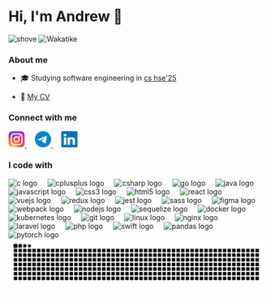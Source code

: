 <h1 align="left">Hi, I'm Andrew 👋</h1>

<div>
  <p align="left"> <img src="https://komarev.com/ghpvc/?username=shove&label=Profile%20views&color=0e75b6&style=flat" alt="shove" /> 
   <img src="https://wakatime.com/badge/user/ea76aeb9-e98d-4b24-9eb2-29cea1ad8b72.svg" alt="Wakatike" /> </p>
</div>

<h3 align="left">About me</h3>

- <div>
  🎓 Studying software engineering in <a href="https://cs.hse.ru" target="_blank">cs hse'25</a>
</div>

- <div>
  📄 <a href="https://shbov.ru" target="_blank">My CV</a>
</div>

<h3 align="left">Connect with me</h3>
<div align="left">
    <a href="https://instagram.com/shbovv" target="_blank">
        <img src="https://raw.githubusercontent.com/CLorant/readme-social-icons/refs/heads/main/small/filled/instagram.svg" width="32" height="32" alt="instagram logo"  />
    </a>
  <img width="12" />
    <a href="https://t.me/shbov" target="_blank">
        <img src="https://raw.githubusercontent.com/CLorant/readme-social-icons/refs/heads/main/small/colored/telegram.svg" width="32" height="32" alt="telegram logo"  />
    </a>
  <img width="12" />
    <a href="https://www.linkedin.com/in/shbov" target="_blank">
        <img src="https://raw.githubusercontent.com/CLorant/readme-social-icons/refs/heads/main/small/colored/linkedin.svg" width="32" height="32" alt="gmail logo"  />
    </a>
</div>


<h3 align="left">I code with</h3>
<div align="left">
    <img src="https://cdn.jsdelivr.net/gh/devicons/devicon/icons/c/c-original.svg" height="40" alt="c logo"  />
    <img width="12" />
    <img src="https://cdn.jsdelivr.net/gh/devicons/devicon/icons/cplusplus/cplusplus-original.svg" height="40" alt="cplusplus logo"  />
    <img width="12" />
    <img src="https://cdn.jsdelivr.net/gh/devicons/devicon/icons/csharp/csharp-original.svg" height="40" alt="csharp logo"  />
    <img width="12" />
    <img src="https://cdn.jsdelivr.net/gh/devicons/devicon/icons/go/go-original.svg" height="40" alt="go logo"  />
    <img width="12" />
    <img src="https://cdn.jsdelivr.net/gh/devicons/devicon/icons/java/java-original.svg" height="40" alt="java logo"  />
    <img width="12" />
    <img src="https://cdn.jsdelivr.net/gh/devicons/devicon/icons/javascript/javascript-original.svg" height="40" alt="javascript logo"  />
    <img width="12" />
    <img src="https://cdn.jsdelivr.net/gh/devicons/devicon/icons/css3/css3-original.svg" height="40" alt="css3 logo"  />
    <img width="12" />
    <img src="https://cdn.jsdelivr.net/gh/devicons/devicon/icons/html5/html5-original.svg" height="40" alt="html5 logo"  />
    <img width="12" />
    <img src="https://cdn.jsdelivr.net/gh/devicons/devicon/icons/react/react-original.svg" height="40" alt="react logo"  />
    <img width="12" />
    <img src="https://cdn.jsdelivr.net/gh/devicons/devicon/icons/vuejs/vuejs-original.svg" height="40" alt="vuejs logo"  />
    <img width="12" />
    <img src="https://cdn.jsdelivr.net/gh/devicons/devicon/icons/redux/redux-original.svg" height="40" alt="redux logo"  />
    <img width="12" />
    <img src="https://cdn.jsdelivr.net/gh/devicons/devicon/icons/jest/jest-plain.svg" height="40" alt="jest logo"  />
    <img width="12" />
    <img src="https://cdn.jsdelivr.net/gh/devicons/devicon/icons/sass/sass-original.svg" height="40" alt="sass logo"  />
    <img width="12" />
    <img src="https://cdn.jsdelivr.net/gh/devicons/devicon/icons/figma/figma-original.svg" height="40" alt="figma logo"  />
    <img width="12" />
    <img src="https://cdn.jsdelivr.net/gh/devicons/devicon/icons/webpack/webpack-original.svg" height="40" alt="webpack logo"  />
    <img width="12" />
    <img src="https://cdn.jsdelivr.net/gh/devicons/devicon/icons/nodejs/nodejs-original.svg" height="40" alt="nodejs logo"  />
    <img width="12" />
    <img src="https://cdn.jsdelivr.net/gh/devicons/devicon/icons/sequelize/sequelize-original.svg" height="40" alt="sequelize logo"  />
    <img width="12" />
    <img src="https://cdn.jsdelivr.net/gh/devicons/devicon/icons/docker/docker-original.svg" height="40" alt="docker logo"  />
    <img width="12" />
    <img src="https://cdn.jsdelivr.net/gh/devicons/devicon/icons/kubernetes/kubernetes-plain.svg" height="40" alt="kubernetes logo"  />
    <img width="12" />
    <img src="https://cdn.jsdelivr.net/gh/devicons/devicon/icons/git/git-original.svg" height="40" alt="git logo"  />
    <img width="12" />
    <img src="https://cdn.jsdelivr.net/gh/devicons/devicon/icons/linux/linux-original.svg" height="40" alt="linux logo"  />
    <img width="12" />
    <img src="https://cdn.jsdelivr.net/gh/devicons/devicon/icons/nginx/nginx-original.svg" height="40" alt="nginx logo"  />
    <img width="12" />
    <img src="https://cdn.jsdelivr.net/gh/devicons/devicon/icons/laravel/laravel-original.svg" height="40" alt="laravel logo"  />
    <img width="12" />
    <img src="https://cdn.jsdelivr.net/gh/devicons/devicon/icons/php/php-original.svg" height="40" alt="php logo"  />
    <img width="12" />
    <img src="https://cdn.jsdelivr.net/gh/devicons/devicon/icons/swift/swift-original.svg" height="40" alt="swift logo"  />
    <img width="12" />
    <img src="https://cdn.jsdelivr.net/gh/devicons/devicon/icons/pandas/pandas-original.svg" height="40" alt="pandas logo"  />
    <img width="12" />
    <img src="https://cdn.jsdelivr.net/gh/devicons/devicon/icons/pytorch/pytorch-original.svg" height="40" alt="pytorch logo"  />
</div>

<img src="https://raw.githubusercontent.com/shbov/shbov/output/snake.svg" alt="Snake animation" />



